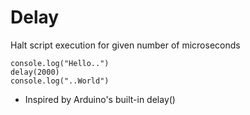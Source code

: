 # Delay
Halt script execution for given number of microseconds
```
console.log("Hello..")
delay(2000)
console.log("..World")
```

- Inspired by Arduino's built-in delay()
